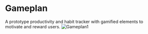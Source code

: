 # Gameplan
A prototype productivity and habit tracker with gamified elements to motivate and reward users. 
![Gameplan1](https://github.com/TobyLawson/ProjectGameplan/assets/79937854/b33b1db0-ef4a-4912-b617-ed560d340fa4)
